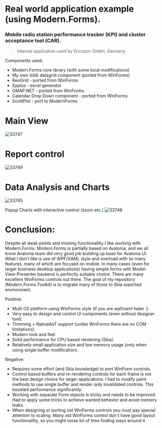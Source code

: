 # Real world application example (using Modern.Forms).

### Mobile radio station performance tracker (KPI) and cluster acceptance tool (CAR). 
> Internal application used by Ericsson GmbH, Germany.

Components used: 
- Modern.Forms core library (with some local modifications)
- My own (old) datagrid component (ported from WinForms)
- ReoGrid - ported from WinForms
- Epplus - excel generator
- GMAP.NET - ported from WinForms
- Calendar Drop Down component - ported from WinForms
- ScottPlot - port to ModernForms

# Main View
![33747](https://github.com/dax-leo/Modern.Forms.Showcases/assets/70173560/fc02b8d5-f969-4e96-8f7a-a333e4f85a50)

# Report control
![33749](https://github.com/dax-leo/Modern.Forms.Showcases/assets/70173560/bfe7491f-c30e-435e-9ca1-c5987cec8dae)

# Data Analysis and Charts
![33745](https://github.com/dax-leo/Modern.Forms.Showcases/assets/70173560/ca87e24e-0f7e-4183-9345-ad58f2b214f6)

Popup Charts with interactive control (zoom etc.)
![33748](https://github.com/dax-leo/Modern.Forms.Showcases/assets/70173560/0e46fd80-8613-44d4-9b79-31fbad4f7383)

# Conclusion:
Despite all weak points and missing functionallity I like working with Modern.Forms. Modern.Forms is partially based on Avalonia, and we all know Avalonia team did very good job building up base for Avalonia UI. What I don't like is use of WPF/XAML style and overload with so many features, many of which are focused on mobile. In many cases (even for larger business desktop applications) having simple forms with Model-View-Presenter backend is perfectly suitable choice. There are many excellent WinForms controls out there. The goal of my repository (Modern.Forms.Toolkit) is to migrate many of those to Skia suported environment.

Positive:
- Multi OS platform using WinForms style (if you are wpf/xaml hater :).
- Very easy to design and control UI components (even without designer tool).
- Trimming + NativeAoT support (unlike WinForms there are no COM limitations).
- Modern look and feel.
- Solid performance for CPU based rendering (Skia).
- Relatively small application size and low memory usage (only when using single buffer modification).

Negative:
- Requires some effort (and Skia knowledge) to port WinForm controls.
- Control based buffers and re-rendering controls for each frame is not the best design choice for larger applications. I had to modify paint methods to use single buffer and render only invalidated controls. This boosted performance significantly.
- Working with separate Form objects is tricky and needs to be improved. Had to apply some tricks to achieve wanted behavior and avoid memory leaks.
- When designing or porting old WinForms controls you must pay special attention to scaling. Many old WinForms control don't have good layout functionallity, so you might loose lot of time finding ways around it.

